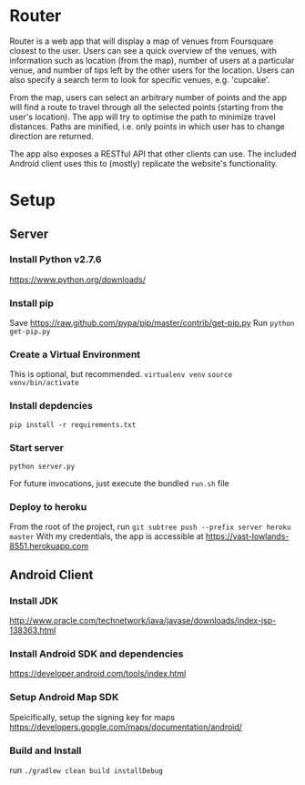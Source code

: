 # Router

Router is a web app that will display a map of venues from Foursquare closest to the user.
Users can see a quick overview of the venues, with information such as location (from the map),
number of users at a particular venue, and number of tips left by the other users for the location.
Users can also specify a search term to look for specific venues, e.g. 'cupcake'.

From the map, users can select an arbitrary number of points and the app will find a route to travel
through all the selected points (starting from the user's location). The app will try to optimise the path
to minimize travel distances.
Paths are minified, i.e. only points in which user has to change direction are returned.

The app also exposes a RESTful API that other clients can use. The included Android client uses this to (mostly) replicate
the website's functionality.

# Setup

## Server
### Install Python v2.7.6
https://www.python.org/downloads/

### Install pip
Save https://raw.github.com/pypa/pip/master/contrib/get-pip.py
Run `python get-pip.py`

### Create a Virtual Environment
This is optional, but recommended.
`virtualenv venv`
`source venv/bin/activate`

### Install depdencies
`pip install -r requirements.txt`

### Start server
`python server.py`

For future invocations, just execute the bundled `run.sh` file

### Deploy to heroku
From the root of the project, run `git subtree push --prefix server heroku master`
With my credentials, the app is accessible at https://vast-lowlands-8551.herokuapp.com

## Android Client

### Install JDK
http://www.oracle.com/technetwork/java/javase/downloads/index-jsp-138363.html

### Install Android SDK and dependencies
https://developer.android.com/tools/index.html

### Setup Android Map SDK
Speicifically, setup the signing key for maps
https://developers.google.com/maps/documentation/android/

### Build and Install
run `./gradlew clean build installDebug`
